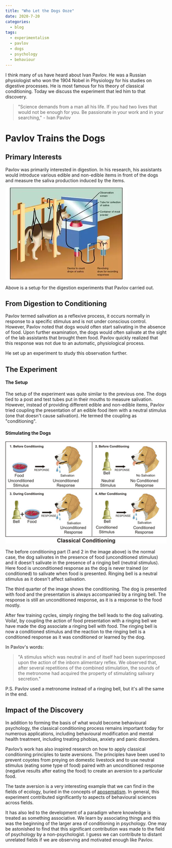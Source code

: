 ```yaml
---
title: "Who Let the Dogs Ooze"
date: 2020-7-20
categories:
  - blog
tags:
  - experimentalism
  - pavlov
  - dogs
  - psychology
  - behaviour
---
```


I think many of us have heard about Ivan Pavlov. He was a Russian physiologist who won the 1904 Nobel in Physiology for his studies on digestive processes. He is most famous for his theory of classical conditioning. Today we discuss the experiment that led him to that discovery.

>"Science demands from a man all his life. If you had two lives that would not be enough for you. Be passionate in your work and in your searching," - Ivan Pavlov

# Pavlov Trains the Dogs

## Primary Interests
Pavlov was primarily interested in digestion. In his research, his assistants would introduce various edible and non-edible items in front of the dogs and measure the saliva production induced by the items.

![Pavlov's digestion experiments](/assets/images/Pavlov-digestion.webp)

Above is a setup for the digestion experiments that Pavlov carried out.

## From Digestion to Conditioning
Pavlov termed salivation as a reflexive process, it occurs normally in response to a specific stimulus and is not under conscious control. However, Pavlov noted that dogs would often start salivating in the absence of food. Upon further examination, the dogs would often salivate at the sight of the lab assistants that brought them food. Pavlov quickly realized that this response was not due to an automatic, physiological process.

He set up an experiment to study this observation further.

## The Experiment

#### The Setup
The setup of the experiment was quite similar to the previous one. The dogs tied to a post and test tubes put in their mouths to measure salivation. However, instead of providing different edible and non-edible items, Pavlov tried coupling the presentation of an edible food item with a neutral stimulus (one that doesn't cause salivation). He termed the coupling as "conditioning".

#### Stimulating the Dogs

![Pavlov dog experiment](/assets/images/pavlovdog.jpg)

The before conditioning part (1 and 2 in the image above) is the normal case, the dog salivates in the presence of food (unconditioned stimulus) and it doesn't salivate in the presence of a ringing bell (neutral stimulus).  
Here food is unconditioned response as the dog is never trained (or conditioned) to salivate when food is presented. Ringing bell is a neutral stimulus as it doesn't affect salivation.

The third quarter of the image shows the conditioning. The dog is presented with food and the presentation is always accompanied by a ringing bell. The response is still an unconditioned response, as it is a response to the food mostly.

After few training cycles, simply ringing the bell leads to the dog salivating. Voila!, by coupling the action of food presentation with a ringing bell we have made the dog associate a ringing bell with food. The ringing bell is now a conditioned stimulus and the reaction to the ringing bell is a conditioned response as it was conditioned or learned by the dog.

In Pavlov's words:
>"A stimulus which was neutral in and of itself had been superimposed upon the action of the inborn alimentary reflex. We observed that, after several repetitions of the combined stimulation, the sounds of the metronome had acquired the property of stimulating salivary secretion."

P.S. Pavlov used a metronome instead of a ringing bell, but it's all the same in the end.

## Impact of the Discovery
In addition to forming the basis of what would become behavioural psychology, the classical conditioning process remains important today for numerous applications, including behavioural modification and mental health treatment, including treating phobias, anxiety and panic disorders.

Pavlov’s work has also inspired research on how to apply classical conditioning principles to taste aversions. The principles have been used to prevent coyotes from preying on domestic livestock and to use neutral stimulus (eating some type of food) paired with an unconditioned response (negative results after eating the food) to create an aversion to a particular food.

The taste aversion is a very interesting example that we can find in the fields of ecology, buried in the concepts of [aposematism](https://en.wikipedia.org/wiki/Aposematism#:~:text=Aposematism%20is%20the%20advertising%20by,sharp%20spines%2C%20or%20aggressive%20nature.). In general, this experiment contributed significantly to aspects of behavioural sciences across fields.

It has also led to the development of a paradigm where knowledge is treated as something associative. We learn by associating things and this was the beginning of the larger area of conditioning in psychology. One may be astonished to find that this significant contribution was made to the field of psychology by a non-psychologist. I guess we can contribute to distant unrelated fields if we are observing and motivated enough like Pavlov.
